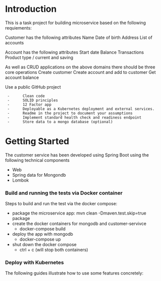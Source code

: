 # Introduction
This is a task project for building microservice based on the following requiements:

  Customer has the following attributes
  Name
  Date of birth
  Address
  List of accounts
  
  Account has the following attributes
  Start date
  Balance
  Transactions
  Product type / current and saving
  
  As well as CRUD applications on the above domains there should be three core operations
  Create customer
  Create account and add to customer
  Get account balance
  
  Use a public GitHub project
  
     -      Clean code
     -      SOLID principles
     -      12 Factor app
     -      Deployable as a Kubernetes deployment and external services.
     -      Readme in the project to document your assumptions
     -      Implement standard health check and readiness endpoint
     -      Store data to a mongo database (optional)


# Getting Started

The customer service has been developed using Spring Boot using the following technical components
  - Web
  - Spring data for Mongondb
  - Lombok
  

### Build and running the tests via Docker container
Steps to build and run the test via the docker compose:
  - package the microservice app: mvn clean -Dmaven.test.skip=true package
  - create the docker containers for mongodb and customer-servivce
    * docker-compose build
  - deploy the app with mongodb
    * docker-compose up
  - shut down the docker compose
    * ctrl + c (will stop both containers)
  
### Deploy with Kubernetes
The following guides illustrate how to use some features concretely:


